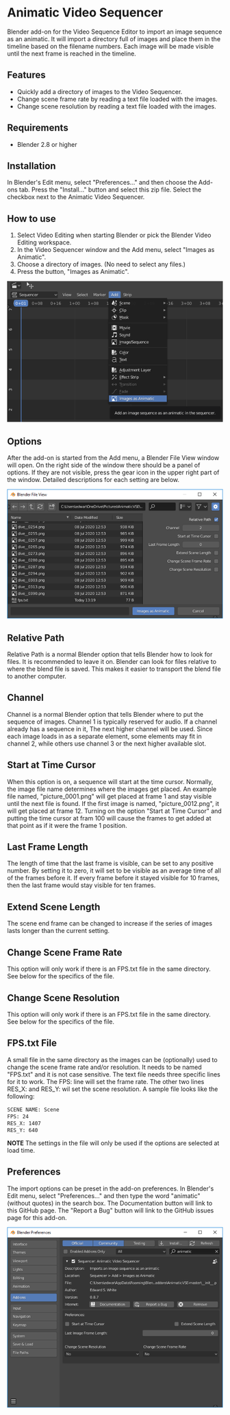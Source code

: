 # Animatic Video Sequencer
Blender add-on for the Video Sequence Editor to import an image sequence as an animatic. It will import a directory full of images and place them in the timeline based on the filename numbers. Each image will be made visible until the next frame is reached in the timeline.

## Features
* Quickly add a directory of images to the Video Sequencer.
* Change scene frame rate by reading a text file loaded with the images. 
* Change scene resolution by reading a text file loaded with the images. 

## Requirements
* Blender 2.8 or higher

## Installation
In Blender's Edit menu, select "Preferences..." and then choose the Add-ons tab. Press the "Install..." button and select this zip file. Select the checkbox next to the Animatic Video Sequencer. 

## How to use
1. Select Video Editing when starting Blender or pick the Blender Video Editing workspace.
2. In the Video Sequencer window and the Add menu, select "Images as Animatic".
3. Choose a directory of images. (No need to select any files.) 
4. Press the button, "Images as Animatic".  
  

![Animatic Video Sequencer menu location](AnimaticVSEmenu.png)

## Options
After the add-on is started from the Add menu, a Blender File View window will open. On the right side of the window there should be a panel of options. If they are not visible, press the gear icon in the upper right part of the window. Detailed descriptions for each setting are below.

![Animatic Video Sequencer file view](AnimaticVSEimport.png)

## Relative Path
Relative Path is a normal Blender option that tells Blender how to look for files. It is recommended to leave it on. Blender can look for files relative to where the blend file is saved. This makes it easier to transport the blend file to another computer.
## Channel
Channel is a normal Blender option that tells Blender where to put the sequence of images. Channel 1 is typically reserved for audio. If a channel already has a sequence in it, The next higher channel will be used. Since each image loads in as a separate element, some elements may fit in channel 2, while others use channel 3 or the next higher available slot.
## Start at Time Cursor
When this option is on, a sequence will start at the time cursor. Normally, the image file name determines where the images get placed. An example file named, "picture_0001.png" will get placed at frame 1 and stay visible until the next file is found. If the first image is named, "picture_0012.png", it will get placed at frame 12. Turning on the option "Start at Time Cursor" and putting the time cursor at fram 100 will cause the frames to get added at that point as if it were the frame 1 position.
## Last Frame Length
The length of time that the last frame is visible, can be set to any positive number. By setting it to zero, it will set to be visible as an average time of all of the frames before it. If every frame before it stayed visible for 10 frames, then the last frame would stay visible for ten frames.
## Extend Scene Length
The scene end frame can be changed to increase if the series of images lasts longer than the current setting.
## Change Scene Frame Rate
This option will only work if there is an FPS.txt file in the same directory. See below for the specifics of the file.
## Change Scene Resolution
This option will only work if there is an FPS.txt file in the same directory. See below for the specifics of the file.

## FPS.txt File
A small file in the same directory as the images can be (optionally) used to change the scene frame rate and/or resolution. It needs to be named "FPS.txt" and it is not case sensitive. The text file needs three specific lines for it to work. The FPS: line will set the frame rate. The other two lines RES_X: and RES_Y: wil set the scene resolution. A sample file looks like the following:

    SCENE NAME: Scene
    FPS: 24
    RES_X: 1407
    RES_Y: 640

__NOTE__ The settings in the file will only be used if the options are selected at load time.

## Preferences
The import options can be preset in the add-on preferences. In Blender's Edit menu, select "Preferences..." and then type the word "animatic" (without quotes) in the search box. The Documentation button will link to this GitHub page. The "Report a Bug" button will link to the GitHub issues page for this add-on.

![Animatic Video Sequencer preferences](AnimaticVSEpreferences.png)
